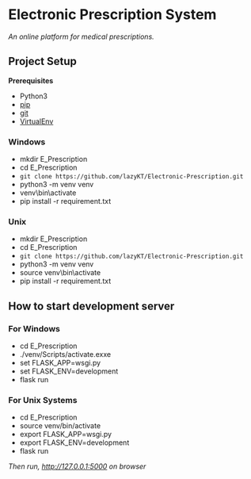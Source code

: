
# Electronic Prescription System
*An online platform for medical prescriptions.*
## Project Setup
**Prerequisites**
- Python3
- [pip](https://pip.pypa.io/en/stable/installation/)
- [git](https://git-scm.com/book/en/v2/Getting-Started-Installing-Git)
- [VirtualEnv](https://virtualenv.pypa.io/en/latest/installation.html#via-pip)
### Windows
- mkdir E_Prescription
- cd E_Prescription
- `git clone https://github.com/lazyKT/Electronic-Prescription.git`
- python3 -m venv venv
- venv\bin\activate
- pip install -r requirement.txt
### Unix
- mkdir E_Prescription
- cd E_Prescription
- `git clone https://github.com/lazyKT/Electronic-Prescription.git`
- python3 -m venv venv
- source venv\bin\activate
- pip install -r requirement.txt

## How to start development server
### For Windows
- cd E_Prescription
- ./venv/Scripts/activate.exxe
- set FLASK_APP=wsgi.py
- set FLASK_ENV=development
- flask run
### For Unix Systems
- cd E_Prescription
- source venv/bin/activate
- export FLASK_APP=wsgi.py
- export FLASK_ENV=development
- flask run

*Then run, http://127.0.0.1:5000 on browser*
